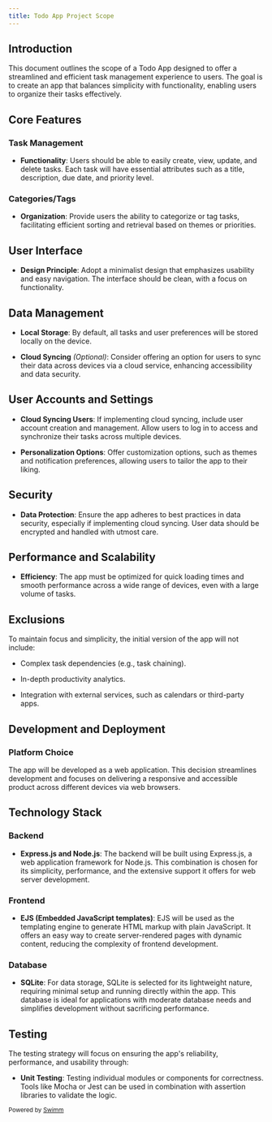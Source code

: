 ```yaml
---
title: Todo App Project Scope
---
```

## Introduction

This document outlines the scope of a Todo App designed to offer a streamlined and efficient task management experience to users. The goal is to create an app that balances simplicity with functionality, enabling users to organize their tasks effectively.

## Core Features

### Task Management

- **Functionality**: Users should be able to easily create, view, update, and delete tasks. Each task will have essential attributes such as a title, description, due date, and priority level.

### Categories/Tags

- **Organization**: Provide users the ability to categorize or tag tasks, facilitating efficient sorting and retrieval based on themes or priorities.

## User Interface

- **Design Principle**: Adopt a minimalist design that emphasizes usability and easy navigation. The interface should be clean, with a focus on functionality.

## Data Management

- **Local Storage**: By default, all tasks and user preferences will be stored locally on the device.

- **Cloud Syncing** *(Optional)*: Consider offering an option for users to sync their data across devices via a cloud service, enhancing accessibility and data security.

## User Accounts and Settings

- **Cloud Syncing Users**: If implementing cloud syncing, include user account creation and management. Allow users to log in to access and synchronize their tasks across multiple devices.

- **Personalization Options**: Offer customization options, such as themes and notification preferences, allowing users to tailor the app to their liking.

## Security

- **Data Protection**: Ensure the app adheres to best practices in data security, especially if implementing cloud syncing. User data should be encrypted and handled with utmost care.

## Performance and Scalability

- **Efficiency**: The app must be optimized for quick loading times and smooth performance across a wide range of devices, even with a large volume of tasks.

## Exclusions

To maintain focus and simplicity, the initial version of the app will not include:

- Complex task dependencies (e.g., task chaining).

- In-depth productivity analytics.

- Integration with external services, such as calendars or third-party apps.

## Development and Deployment

### Platform Choice

The app will be developed as a web application. This decision streamlines development and focuses on delivering a responsive and accessible product across different devices via web browsers.

## Technology Stack

### Backend

- **Express.js and Node.js**: The backend will be built using Express.js, a web application framework for Node.js. This combination is chosen for its simplicity, performance, and the extensive support it offers for web server development.

### Frontend

- **EJS (Embedded JavaScript templates)**: EJS will be used as the templating engine to generate HTML markup with plain JavaScript. It offers an easy way to create server-rendered pages with dynamic content, reducing the complexity of frontend development.

### Database

- **SQLite**: For data storage, SQLite is selected for its lightweight nature, requiring minimal setup and running directly within the app. This database is ideal for applications with moderate database needs and simplifies development without sacrificing performance.

## Testing

The testing strategy will focus on ensuring the app's reliability, performance, and usability through:

- **Unit Testing**: Testing individual modules or components for correctness. Tools like Mocha or Jest can be used in combination with assertion libraries to validate the logic.

<SwmMeta version="3.0.0" repo-id="Z2l0aHViJTNBJTNBVG9kby1hcHAlM0ElM0FDQUJsYW5r" repo-name="Todo-app"><sup>Powered by [Swimm](https://app.swimm.io/)</sup></SwmMeta>
